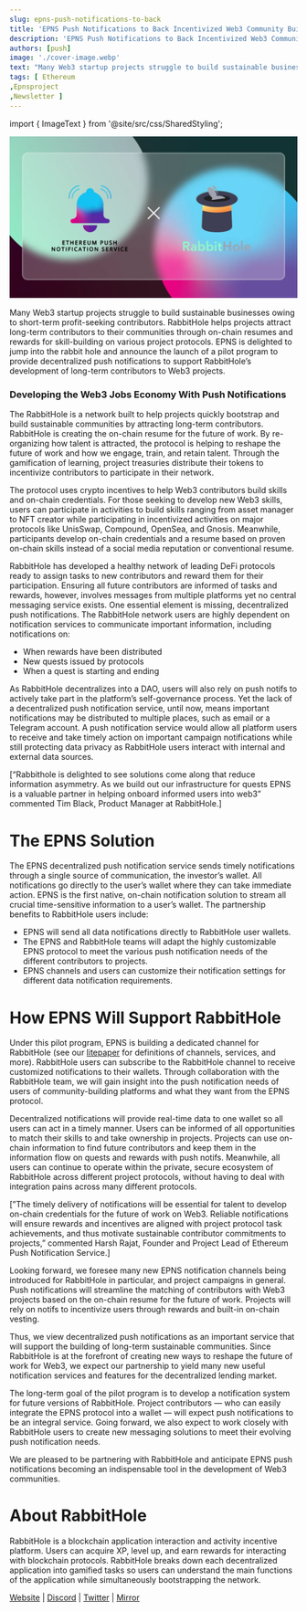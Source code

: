 ```yaml
---
slug: epns-push-notifications-to-back
title: 'EPNS Push Notifications to Back Incentivized Web3 Community Building'
description: 'EPNS Push Notifications to Back Incentivized Web3 Community Building'
authors: [push]
image: './cover-image.webp'
text: "Many Web3 startup projects struggle to build sustainable businesses owing to short-term profit-seeking contributors. RabbitHole helps projects attract long-term contributors to their communities through on-chain resumes and rewards for skill-building on various project protocols."
tags: [ Ethereum
,Epnsproject
,Newsletter ]
---
```

import { ImageText } from '@site/src/css/SharedStyling';

![Cover Image of EPNS Push Notifications to Back Incentivized Web3 Community Building](./cover-image.webp)

<!--truncate-->

Many Web3 startup projects struggle to build sustainable businesses owing to short-term profit-seeking contributors. RabbitHole helps projects attract long-term contributors to their communities through on-chain resumes and rewards for skill-building on various project protocols. EPNS is delighted to jump into the rabbit hole and announce the launch of a pilot program to provide decentralized push notifications to support RabbitHole’s development of long-term contributors to Web3 projects.

### Developing the Web3 Jobs Economy With Push Notifications

The RabbitHole is a network built to help projects quickly bootstrap and build sustainable communities by attracting long-term contributors. RabbitHole is creating the on-chain resume for the future of work. By re-organizing how talent is attracted, the protocol is helping to reshape the future of work and how we engage, train, and retain talent. Through the gamification of learning, project treasuries distribute their tokens to incentivize contributors to participate in their network.

The protocol uses crypto incentives to help Web3 contributors build skills and on-chain credentials. For those seeking to develop new Web3 skills, users can participate in activities to build skills ranging from asset manager to NFT creator while participating in incentivized activities on major protocols like UnisSwap, Compound, OpenSea, and Gnosis. Meanwhile, participants develop on-chain credentials and a resume based on proven on-chain skills instead of a social media reputation or conventional resume.

RabbitHole has developed a healthy network of leading DeFi protocols ready to assign tasks to new contributors and reward them for their participation. Ensuring all future contributors are informed of tasks and rewards, however, involves messages from multiple platforms yet no central messaging service exists. One essential element is missing, decentralized push notifications. The RabbitHole network users are highly dependent on notification services to communicate important information, including notifications on:

*   When rewards have been distributed
*   New quests issued by protocols
*   When a quest is starting and ending

As RabbitHole decentralizes into a DAO, users will also rely on push notifs to actively take part in the platform’s self-governance process. Yet the lack of a decentralized push notification service, until now, means important notifications may be distributed to multiple places, such as email or a Telegram account. A push notification service would allow all platform users to receive and take timely action on important campaign notifications while still protecting data privacy as RabbitHole users interact with internal and external data sources.

\[“Rabbithole is delighted to see solutions come along that reduce information asymmetry. As we build out our infrastructure for quests EPNS is a valuable partner in helping onboard informed users into web3” commented Tim Black, Product Manager at RabbitHole.\]

The EPNS Solution
=================

The EPNS decentralized push notification service sends timely notifications through a single source of communication, the investor’s wallet. All notifications go directly to the user’s wallet where they can take immediate action. EPNS is the first native, on-chain notification solution to stream all crucial time-sensitive information to a user’s wallet. The partnership benefits to RabbitHole users include:

*   EPNS will send all data notifications directly to RabbitHole user wallets.
*   The EPNS and RabbitHole teams will adapt the highly customizable EPNS protocol to meet the various push notification needs of the different contributors to projects.
*   EPNS channels and users can customize their notification settings for different data notification requirements.

How EPNS Will Support RabbitHole
================================

Under this pilot program, EPNS is building a dedicated channel for RabbitHole (see our [litepaper](https://whitepaper.epns.io) for definitions of channels, services, and more). RabbitHole users can subscribe to the RabbitHole channel to receive customized notifications to their wallets. Through collaboration with the RabbitHole team, we will gain insight into the push notification needs of users of community-building platforms and what they want from the EPNS protocol.

Decentralized notifications will provide real-time data to one wallet so all users can act in a timely manner. Users can be informed of all opportunities to match their skills to and take ownership in projects. Projects can use on-chain information to find future contributors and keep them in the information flow on quests and rewards with push notifs. Meanwhile, all users can continue to operate within the private, secure ecosystem of RabbitHole across different project protocols, without having to deal with integration pains across many different protocols.

\[”The timely delivery of notifications will be essential for talent to develop on-chain credentials for the future of work on Web3. Reliable notifications will ensure rewards and incentives are aligned with project protocol task achievements, and thus motivate sustainable contributor commitments to projects,” commented Harsh Rajat, Founder and Project Lead of Ethereum Push Notification Service.\]

Looking forward, we foresee many new EPNS notification channels being introduced for RabbitHole in particular, and project campaigns in general. Push notifications will streamline the matching of contributors with Web3 projects based on the on-chain resume for the future of work. Projects will rely on notifs to incentivize users through rewards and built-in on-chain vesting.

Thus, we view decentralized push notifications as an important service that will support the building of long-term sustainable communities. Since RabbitHole is at the forefront of creating new ways to reshape the future of work for Web3, we expect our partnership to yield many new useful notification services and features for the decentralized lending market.

The long-term goal of the pilot program is to develop a notification system for future versions of RabbitHole. Project contributors — who can easily integrate the EPNS protocol into a wallet — will expect push notifications to be an integral service. Going forward, we also expect to work closely with RabbitHole users to create new messaging solutions to meet their evolving push notification needs.

We are pleased to be partnering with RabbitHole and anticipate EPNS push notifications becoming an indispensable tool in the development of Web3 communities.

About RabbitHole
================

RabbitHole is a blockchain application interaction and activity incentive platform. Users can acquire XP, level up, and earn rewards for interacting with blockchain protocols. RabbitHole breaks down each decentralized application into gamified tasks so users can understand the main functions of the application while simultaneously bootstrapping the network.

[Website](https://rabbithole.gg/) | [Discord](https://discord.com/invite/V7WMqbs) | [Twitter](https://twitter.com/rabbithole_gg) | [Mirror](https://rabbithole.mirror.xyz/)

